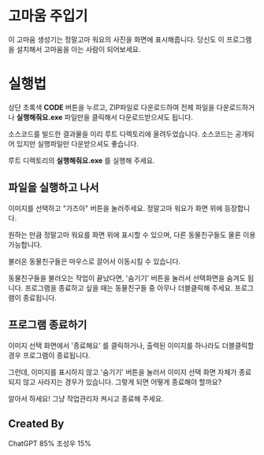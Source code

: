 # 고마움 주입기
이 고마움 생성기는 정말고마 워요의 사진을 화면에 표시해줍니다.
당신도 이 프로그램을 설치해서 고마움을 아는 사람이 되어보세요.

# 실행법
상단 초록색 **CODE** 버튼을 누르고, ZIP파일로 다운로드하여 전체 파일을 다운로드하거나
**실행해줘요.exe** 파일만을 클릭해서 다운로드받으셔도 됩니다.

소스코드를 빌드한 결과물을 미리 루트 디렉토리에 올려두었습니다.
소스코드는 공개되어 있지만 실행파일만 다운받으셔도 좋습니다.

루트 디렉토리의
**실행해줘요.exe**
를 실행해 주세요.

## 파일을 실행하고 나서
이미지를 선택하고 "가즈아" 버튼을 눌러주세요.
정말고마 워요가 화면 위에 등장합니다.

원하는 만큼 정말고마 워요를 화면 위에 표시할 수 있으며,
다른 동물친구들도 물론 이용 가능합니다.

불러온 동물친구들은 마우스로 끌어서 이동시킬 수 있습니다.

동물친구들을 불러오는 작업이 끝났다면, '숨기기' 버튼을 눌러서 선택화면을 숨겨도 됩니다.
프로그램을 종료하고 싶을 때는 동물친구들 중 아무나 더블클릭해 주세요. 프로그램이 종료됩니다.

## 프로그램 종료하기
이미지 선택 화면에서 '종료해요' 를 클릭하거나,
출력된 이미지를 하나라도 더블클릭할 경우 프로그램이 종료됩니다.

그런데, 이미지를 표시하지 않고 '숨기기' 버튼을 눌러서 
이미지 선택 화면 자체가 종료되지 않고 사라지는 경우가 있습니다.
그렇게 되면 어떻게 종료해야 할까요?

알아서 하세요!
그냥 작업관리자 켜시고 종료해 주세요.

## Created By
ChatGPT 85%
조성우 15%
